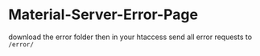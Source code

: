 # Material-Server-Error-Page

download the error folder then in your htaccess send all error requests to `/error/`

